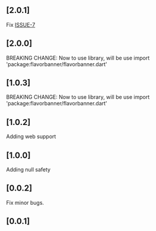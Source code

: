 ## [2.0.1]

Fix [ISSUE-7](https://github.com/p02diada/flutter-flavor-banner/issues/7)

## [2.0.0]

BREAKING CHANGE: Now to use library, will be use import 'package:flavorbanner/flavorbanner.dart'

## [1.0.3]

BREAKING CHANGE: Now to use library, will be use import 'package:flavorbanner/flavorbanner.dart'

## [1.0.2]

Adding web support

## [1.0.0]

Adding null safety

## [0.0.2]

Fix minor bugs.

## [0.0.1] 
